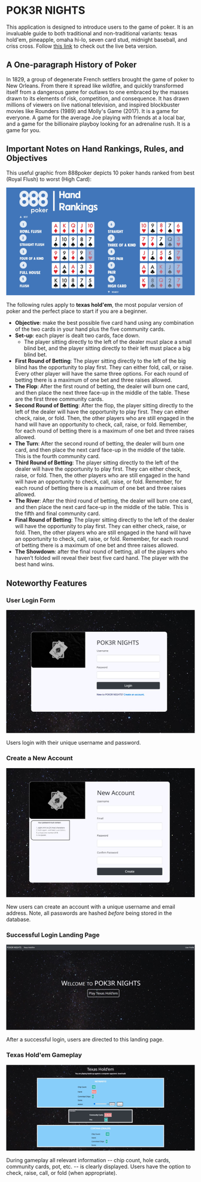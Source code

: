 # POK3R NIGHTS

This application is designed to introduce users to the game of poker. It is an invaluable guide to both traditional and non-traditional variants: texas hold'em, pineapple, omaha hi-lo, seven card stud, midnight baseball, and criss cross. Follow [this link](https://pok3r-nights.herokuapp.com/) to check out the live beta version.

## A One-paragraph History of Poker

In 1829, a group of degenerate French settlers brought the game of poker to New Orleans. From there it spread like wildfire, and quickly transformed itself from a dangerous game for outlaws to one embraced by the masses drawn to its elements of risk, competition, and consequence. It has drawn millions of viewers on live national television, and inspired blockbuster movies like Rounders (1989) and Molly's Game (2017). It is a game for everyone. A game for the average Joe playing with friends at a local bar, and a game for the billionaire playboy looking for an adrenaline rush. It is a game for you.

## Important Notes on Hand Rankings, Rules, and Objectives

This useful graphic from 888poker depicts 10 poker hands ranked from best (Royal Flush) to worst (High Card):

![](2022-07-12-11-08-40.png)

The following rules apply to **texas hold'em**, the most popular version of poker and the perfect place to start if you are a beginner. 

* **Objective**: make the best possible five card hand using any combination of the two cards in your hand plus the five community cards.
* **Set-up**: each player is dealt two cards, face down.
  * The player sitting directly to the left of the dealer must place a small blind bet, and the player sitting directly to their left must place a big blind bet.
* **First Round of Betting**: The player sitting directly to the left of the big blind has the opportunity to play first. They can either fold, call, or raise. Every other player will have the same three options. For each round of betting there is a maximum of one bet and three raises allowed. 
* **The Flop**: After the first round of betting, the dealer will burn one card, and then place the next three face-up in the middle of the table. These are the first three community cards.
* **Second Round of Betting**: After the flop, the player sitting directly to the left of the dealer will have the opportunity to play first. They can either check, raise, or fold. Then, the other players who are still engaged in the hand will have an opportunity to check, call, raise, or fold. Remember, for each round of betting there is a maximum of one bet and three raises allowed.
* **The Turn**: After the second round of betting, the dealer will burn one card, and then place the next card face-up in the middle of the table. This is the fourth community card.
* **Third Round of Betting**: The player sitting directly to the left of the dealer will have the opportunity to play first. They can either check, raise, or fold. Then, the other players who are still engaged in the hand will have an opportunity to check, call, raise, or fold. Remember, for each round of betting there is a maximum of one bet and three raises allowed.
* **The River**: After the third round of betting, the dealer will burn one card, and then place the next card face-up in the middle of the table. This is the fifth and final community card.
* **Final Round of Betting**: The player sitting directly to the left of the dealer will have the opportunity to play first. They can either check, raise, or fold. Then, the other players who are still engaged in the hand will have an opportunity to check, call, raise, or fold. Remember, for each round of betting there is a maximum of one bet and three raises allowed.
* **The Showdown**: after the final round of betting, all of the players who haven’t folded will reveal their best five card hand. The player with the best hand wins.

## Noteworthy Features

### User Login Form

![](2022-07-12-10-45-06.png)

Users login with their unique username and password.

### Create a New Account

![](2022-07-12-10-45-35.png)

New users can create an account with a unique username and email address. Note, all passwords are hashed *before* being stored in the database.

### Successful Login Landing Page

![](2022-07-12-10-44-26.png)

After a successful login, users are directed to this landing page.

### Texas Hold'em Gameplay

![](2022-07-12-10-46-00.png)

During gameplay all relevant information -- chip count, hole cards, community cards, pot, etc. -- is clearly displayed. Users have the option to check, raise, call, or fold (when appropriate).

